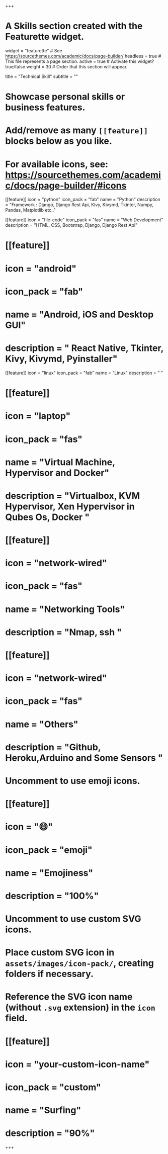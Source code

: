 +++
# A Skills section created with the Featurette widget.
widget = "featurette"  # See https://sourcethemes.com/academic/docs/page-builder/
headless = true  # This file represents a page section.
active = true  # Activate this widget? true/false
weight = 30  # Order that this section will appear.

title = "Technical Skill"
subtitle = ""

# Showcase personal skills or business features.
# 
# Add/remove as many `[[feature]]` blocks below as you like.
# 
# For available icons, see: https://sourcethemes.com/academic/docs/page-builder/#icons

[[feature]]
  icon = "python"
  icon_pack = "fab"
  name = "Python"
  description = "Framework : Django, Django Rest Api, Kivy, Kivymd, Tkinter, Numpy, Pandas, Matplotlib etc.."
  
[[feature]]
  icon = "file-code"
  icon_pack = "fas"
  name = "Web Development"
  description = "HTML, CSS, Bootstrap, Django, Django Rest Api"
  
# [[feature]]
#   icon = "android"
#   icon_pack = "fab"
#   name = "Android, iOS and Desktop GUI"
#   description = " React Native, Tkinter, Kivy, Kivymd, Pyinstaller"

[[feature]]
  icon = "linux"
  icon_pack = "fab"
  name = "Linux"
  description = " "

# [[feature]]
#  icon = "laptop"
#  icon_pack = "fas"
#  name = "Virtual Machine, Hypervisor and Docker"
#  description = "Virtualbox, KVM Hypervisor, Xen Hypervisor in Qubes Os, Docker "
  
# [[feature]]
#  icon = "network-wired"
#  icon_pack = "fas"
#  name = "Networking Tools"
#  description = "Nmap, ssh "
  
# [[feature]]
#  icon = "network-wired"
#  icon_pack = "fas"
#  name = "Others"
#  description = "Github, Heroku,Arduino and Some Sensors "
  

# Uncomment to use emoji icons.
# [[feature]]
#  icon = ":smile:"
#  icon_pack = "emoji"
#  name = "Emojiness"
#  description = "100%"  

# Uncomment to use custom SVG icons.
# Place custom SVG icon in `assets/images/icon-pack/`, creating folders if necessary.
# Reference the SVG icon name (without `.svg` extension) in the `icon` field.
# [[feature]]
#  icon = "your-custom-icon-name"
#  icon_pack = "custom"
#  name = "Surfing"
#  description = "90%"

+++
